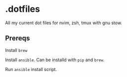 # .dotfiles
All my current dot files for nvim, zsh, tmux with gnu stow.


## Prereqs

Install `brew`

Install `ansible`.
Can be installd with `pip` and `brew`.

Run `ansible` install script.
